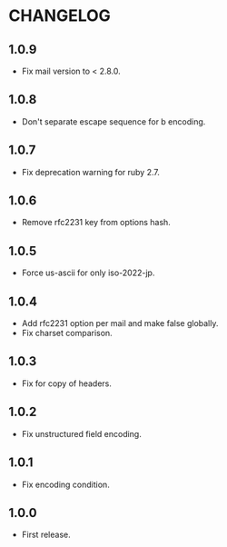 # CHANGELOG

## 1.0.9

* Fix mail version to < 2.8.0.

## 1.0.8

* Don't separate escape sequence for b encoding.

## 1.0.7

* Fix deprecation warning for ruby 2.7.

## 1.0.6

* Remove rfc2231 key from options hash.

## 1.0.5

* Force us-ascii for only iso-2022-jp.

## 1.0.4

* Add rfc2231 option per mail and make false globally.
* Fix charset comparison.

## 1.0.3

* Fix for copy of headers.

## 1.0.2

* Fix unstructured field encoding.

## 1.0.1

* Fix encoding condition.

## 1.0.0

* First release.
